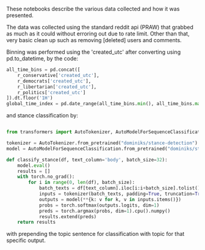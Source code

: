 These notebooks describe the various data collected and how it was presented. 

The data was collected using the standard reddit api (PRAW) that grabbed as much as it could without erroring out due to rate limit. Other than that, very basic clean up such as removing [deleted] users and comments.

Binning was performed using the 'created_utc' after converting using pd.to_datetime, by the code:

```python
all_time_bins = pd.concat([
    r_conservative['created_utc'],
    r_democrats['created_utc'],
    r_libertarian['created_utc'],
    r_politics['created_utc']
]).dt.floor('1H')
global_time_index = pd.date_range(all_time_bins.min(), all_time_bins.max(), freq='1H')
```

and stance classification by:

```python

from transformers import AutoTokenizer, AutoModelForSequenceClassification

tokenizer = AutoTokenizer.from_pretrained("dominiks/stance-detection")
model = AutoModelForSequenceClassification.from_pretrained("dominiks/stance-detection")

def classify_stance(df, text_column='body', batch_size=32):
    model.eval()
    results = []
    with torch.no_grad():
        for i in range(0, len(df), batch_size):
            batch_texts = df[text_column].iloc[i:i+batch_size].tolist()
            inputs = tokenizer(batch_texts, padding=True, truncation=True, return_tensors="pt", max_length=512)
            outputs = model(**{k: v for k, v in inputs.items()})
            probs = torch.softmax(outputs.logits, dim=1)
            preds = torch.argmax(probs, dim=1).cpu().numpy()
            results.extend(preds)
    return results
```
with prepending the topic sentence for classification with topic for that specific output. 
